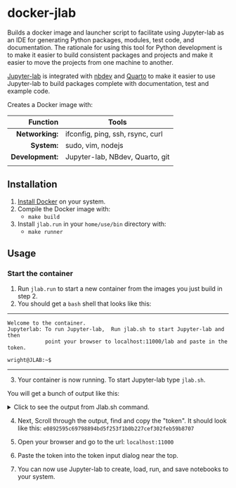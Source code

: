 # docker-jlab

Builds a docker image and launcher script to facilitate using
Jupyter-lab as an IDE for generating Python packages, modules, test code, and documentation. 
The rationale for using this tool for Python development is to make it easier to build consistent packages and projects and make it easier to move the projects from one machine to another.

[Jupyter-lab](https://jupyter.org/) is integrated with [nbdev](https://nbdev.fast.ai/)
and [Quarto](https://quarto.org/) to make it easier to use Jupyter-lab to build
packages complete with documentation, test and example code.

Creates a Docker image with:

| Function       |            Tools                  | 
|---------------:|-----------------------------------|
**Networking:**  | ifconfig, ping, ssh, rsync, curl  |
**System:**      | sudo, vim, nodejs                 |
**Development:** | Jupyter-lab, NBdev, Quarto, git   |
| | | 

## Installation
1. [Install Docker](https://docs.docker.com/get-docker/) on your system.
2. Compile the Docker image with:
    - `make build`
3. Install `jlab.run` in your `home/use/bin` directory with:
      - `make runner`
  

## Usage
### Start the container
1. Run `jlab.run` to start a new container from the images you just build in step 2.
2. You should get a `bash` shell that looks like this:

---
```
Welcome to the container.
Jupyterlab: To run Jupyter-lab,  Run jlab.sh to start Jupyter-lab and then
            point your browser to localhost:11000/lab and paste in the token.

wright@JLAB:~$
```
---
3. Your container is now running. To start Jupyter-lab type `jlab.sh`.

You will get a bunch of output like this:

<details>
    <summary>Click to see the output from Jlab.sh command.</summary>
<pre>
wright@JLAB:~$ jlab.sh
[I 2023-08-19 17:53:17.918 ServerApp] Package jupyterlab took 0.0000s to import
[I 2023-08-19 17:53:17.925 ServerApp] Package jupyter_lsp took 0.0066s to import
[W 2023-08-19 17:53:17.925 ServerApp] A `_jupyter_server_extension_points` function was not found in jupyter_lsp. Instead, a `_jupyter_server_extension_paths` function was found and will be used for now. This function name will be deprecated in future releases of Jupyter Server.
[I 2023-08-19 17:53:17.928 ServerApp] Package jupyter_server_terminals took 0.0028s to import
[I 2023-08-19 17:53:17.929 ServerApp] Package notebook_shim took 0.0000s to import
[W 2023-08-19 17:53:17.929 ServerApp] A `_jupyter_server_extension_points` function was not found in notebook_shim. Instead, a `_jupyter_server_extension_paths` function was found and will be used for now. This function name will be deprecated in future releases of Jupyter Server.
[I 2023-08-19 17:53:18.754 ServerApp] Package panel.io.jupyter_server_extension took 0.8252s to import
[I 2023-08-19 17:53:18.755 ServerApp] jupyter_lsp | extension was successfully linked.
[I 2023-08-19 17:53:18.757 ServerApp] jupyter_server_terminals | extension was successfully linked.
[I 2023-08-19 17:53:18.760 ServerApp] jupyterlab | extension was successfully linked.
[I 2023-08-19 17:53:18.761 ServerApp] Writing Jupyter server cookie secret to /home/wright/.local/share/jupyter/runtime/jupyter_cookie_secret
[I 2023-08-19 17:53:18.887 ServerApp] notebook_shim | extension was successfully linked.
[I 2023-08-19 17:53:18.887 ServerApp] panel.io.jupyter_server_extension | extension was successfully linked.
[W 2023-08-19 17:53:18.896 ServerApp] WARNING: The Jupyter server is listening on all IP addresses and not using encryption. This is not recommended.
[I 2023-08-19 17:53:18.896 ServerApp] notebook_shim | extension was successfully loaded.
[I 2023-08-19 17:53:18.898 ServerApp] jupyter_lsp | extension was successfully loaded.
[I 2023-08-19 17:53:18.898 ServerApp] jupyter_server_terminals | extension was successfully loaded.
[I 2023-08-19 17:53:18.899 LabApp] JupyterLab extension loaded from /home/wright/miniconda3/lib/python3.11/site-packages/jupyterlab
[I 2023-08-19 17:53:18.899 LabApp] JupyterLab application directory is /home/wright/miniconda3/share/jupyter/lab
[I 2023-08-19 17:53:18.899 LabApp] Extension Manager is 'pypi'.
[I 2023-08-19 17:53:18.901 ServerApp] jupyterlab | extension was successfully loaded.
[I 2023-08-19 17:53:18.901 ServerApp] panel.io.jupyter_server_extension | extension was successfully loaded.
[I 2023-08-19 17:53:18.902 ServerApp] Serving notebooks from local directory: /jlab
[I 2023-08-19 17:53:18.902 ServerApp] Jupyter Server 2.7.1 is running at:
[I 2023-08-19 17:53:18.902 ServerApp] http://localhost:8888/lab?token=e0892595c69798894bd5f253f1b0b227cef302feb59b8707
[I 2023-08-19 17:53:18.902 ServerApp]     http://127.0.0.1:8888/lab?token=e0892595c69798894bd5f253f1b0b227cef302feb59b8707
[I 2023-08-19 17:53:18.902 ServerApp] Use Control-C to stop this server and shut down all kernels (twice to skip confirmation).
[C 2023-08-19 17:53:18.904 ServerApp]

    To access the server, open this file in a browser:
        file:///home/wright/.local/share/jupyter/runtime/jpserver-18-open.html
    Or copy and paste one of these URLs:
        http://localhost:8888/lab? token=e0892595c69798894bd5f253f1b0b227cef302feb59b8707
        http://127.0.0.1:8888/lab?token=e0892595c69798894bd5f253f1b0b227cef302feb59b8707
[I 2023-08-19 17:53:19.102 ServerApp] Skipped non-installed server(s): bash-language-server, dockerfile-language-server-nodejs, javascript-typescript-langserver, jedi-language-server, julia-language-server, pyright, python-language-server, python-lsp-server, r-languageserver, sql-language-server, texlab, typescript-language-server, unified-language-server, vscode-css-languageserver-bin, vscode-html-languageserver-bin, vscode-json-languageserver-bin, yaml-language-server
</pre>
</details>

4. Next, Scroll through the output, find and copy the "token".  It should look like this:
`e0892595c69798894bd5f253f1b0b227cef302feb59b8707`

5. Open your browser and go to the url: `localhost:11000`
6. Paste the token into the token input dialog near the top.
7. You can now use Jupyter-lab to create, load, run, and save notebooks to your system.

   




